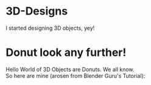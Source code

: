 # 3D-Designs
I started designing 3D objects, yey!

# Donut look any further!

Hello World of 3D Objects are Donuts. We all know.\
So here are mine (arosen from Blender Guru's Tutorial):

